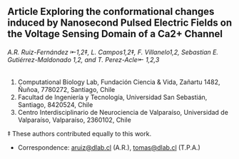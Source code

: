 ## Article Exploring the conformational changes induced by Nanosecond Pulsed Electric Fields on the Voltage Sensing Domain of a Ca2+ Channel
###### A.R. Ruiz-Fernández ⇤1,2‡, L. Campos1,2‡, F. Villanelo1,2, Sebastian E. Gutiérrez-Maldonado 1,2, and T. Perez-Acle⇤ 1,2,3

1. Computational Biology Lab, Fundación Ciencia & Vida, Zañartu 1482, Ñuñoa, 7780272, Santiago, Chile
2. Facultad de Ingeniería y Tecnología, Universidad San Sebastián, Santiago, 8420524, Chile
3. Centro Interdisciplinario de Neurociencia de Valparaíso, Universidad de Valparaíso, Valparaíso, 2360102, Chile

‡ These authors contributed equally to this work.
* Correspondence: aruiz@dlab.cl (A.R.), tomas@dlab.cl (T.P.A.)
